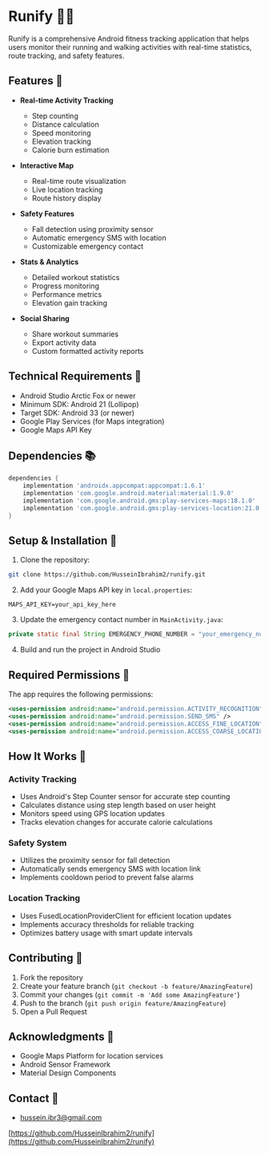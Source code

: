# Runify 🏃‍♂️

Runify is a comprehensive Android fitness tracking application that helps users monitor their running and walking activities with real-time statistics, route tracking, and safety features.

## Features 🌟

- **Real-time Activity Tracking**
  - Step counting
  - Distance calculation
  - Speed monitoring
  - Elevation tracking
  - Calorie burn estimation

- **Interactive Map**
  - Real-time route visualization
  - Live location tracking
  - Route history display

- **Safety Features**
  - Fall detection using proximity sensor
  - Automatic emergency SMS with location
  - Customizable emergency contact

- **Stats & Analytics**
  - Detailed workout statistics
  - Progress monitoring
  - Performance metrics
  - Elevation gain tracking

- **Social Sharing**
  - Share workout summaries
  - Export activity data
  - Custom formatted activity reports

## Technical Requirements 🔧

- Android Studio Arctic Fox or newer
- Minimum SDK: Android 21 (Lollipop)
- Target SDK: Android 33 (or newer)
- Google Play Services (for Maps integration)
- Google Maps API Key

## Dependencies 📚

```gradle
dependencies {
    implementation 'androidx.appcompat:appcompat:1.6.1'
    implementation 'com.google.android.material:material:1.9.0'
    implementation 'com.google.android.gms:play-services-maps:18.1.0'
    implementation 'com.google.android.gms:play-services-location:21.0.1'
}
```

## Setup & Installation 🔨

1. Clone the repository:
```bash
git clone https://github.com/HusseinIbrahim2/runify.git
```

2. Add your Google Maps API key in `local.properties`:
```properties
MAPS_API_KEY=your_api_key_here
```

3. Update the emergency contact number in `MainActivity.java`:
```java
private static final String EMERGENCY_PHONE_NUMBER = "your_emergency_number";
```

4. Build and run the project in Android Studio

## Required Permissions 📱

The app requires the following permissions:
```xml
<uses-permission android:name="android.permission.ACTIVITY_RECOGNITION" />
<uses-permission android:name="android.permission.SEND_SMS" />
<uses-permission android:name="android.permission.ACCESS_FINE_LOCATION" />
<uses-permission android:name="android.permission.ACCESS_COARSE_LOCATION" />
```

## How It Works 🔄

### Activity Tracking
- Uses Android's Step Counter sensor for accurate step counting
- Calculates distance using step length based on user height
- Monitors speed using GPS location updates
- Tracks elevation changes for accurate calorie calculations

### Safety System
- Utilizes the proximity sensor for fall detection
- Automatically sends emergency SMS with location link
- Implements cooldown period to prevent false alarms

### Location Tracking
- Uses FusedLocationProviderClient for efficient location updates
- Implements accuracy thresholds for reliable tracking
- Optimizes battery usage with smart update intervals

## Contributing 🤝

1. Fork the repository
2. Create your feature branch (`git checkout -b feature/AmazingFeature`)
3. Commit your changes (`git commit -m 'Add some AmazingFeature'`)
4. Push to the branch (`git push origin feature/AmazingFeature`)
5. Open a Pull Request

## Acknowledgments 👏

- Google Maps Platform for location services
- Android Sensor Framework
- Material Design Components

## Contact 📧

- [hussein.ibr3@gmail.com](mailto:hussein.ibr3@gmail.com)

[https://github.com/HusseinIbrahim2/runify](https://github.com/HusseinIbrahim2/runify)
